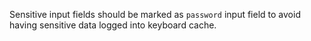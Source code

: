 Sensitive input fields should be marked as `password` input field to avoid having sensitive data logged into keyboard cache. 